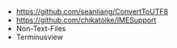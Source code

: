 - https://github.com/seanliang/ConvertToUTF8
- https://github.com/chikatoike/IMESupport
- Non-Text-Files
- Terminusview